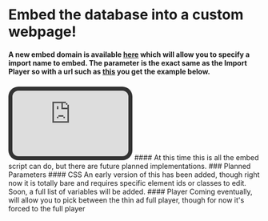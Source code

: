 # Embed the database into a custom webpage!
#### A new embed domain is available [here](https://embed.dreams.kee7702.tk/) which will allow you to specify a import name to embed. The parameter is the exact same as the Import Player so with a url such as [this](https://embed.dreams.kee7702.tk/?name=Homebrew%20Channel%20Theme) you get the example below.
<style>iframe.userdbembed {margin-top:4px;border:none;width: calc(50% - 20px);aspect-ratio: 16/9;border-radius: 20px;padding: 8px;background: #333;display:inline-block}iframe.userdbembed:nth-child(odd){margin-left:8px}</style>
<iframe src="https://embed.dreams.kee7702.tk/?name=Homebrew%20Channel%20Theme&amp;css=a.global-post-label%7Bbackground:%23333!important%7D.plyr--audio%20.plyr__controls%7Bpadding:8px!important%7D.plyr--audio%7Bmargin-top:-36px!important%7D" class="userdbembed"></iframe>
#### At this time this is all the embed script can do, but there are future planned implementations.
### Planned Parameters
#### CSS
An early version of this has been added, though right now it is totally bare and requires specific element ids or classes to edit.
Soon, a full list of variables will be added.
#### Player
Coming eventually, will allow you to pick between the thin ad full player, though for now it's forced to the full player
